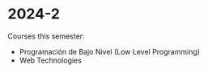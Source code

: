 # 2024-2
Courses this semester:
- Programación de Bajo Nivel (Low Level Programming)
- Web Technologies
